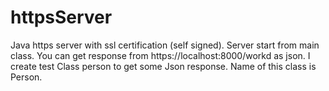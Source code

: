 # httpsServer
Java https server with ssl certification (self signed). Server start from main class. You can get response from https://localhost:8000/workd as json.
I create test Class person to get some Json response. Name of this class is Person. 
